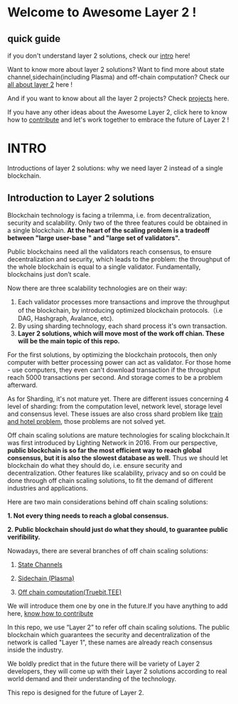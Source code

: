 # Welcome to Awesome Layer 2 !

## quick guide
if you don't understand layer 2 solutions, check our [intro](https://github.com/Awesome-Layer-2/Awesome-Layer-2#intro) here!

Want to know more about layer 2 solutions? Want to find more about state channel,sidechain(including Plasma) and off-chain computation? Check our [all about layer 2](https://github.com/Awesome-Layer-2/Awesome-Layer-2/blob/master/all%20about%20layer%202.md) here !

And if you want to know about all the layer 2 projects? Check [projects](https://github.com/Awesome-Layer-2/Awesome-Layer-2/blob/master/Projects.md) here.

If you have any other ideas about the Awesome Layer 2, click here to know how to [contribute](https://github.com/Awesome-Layer-2/Awesome-Layer-2/blob/master/contributing.md) and let's work together to embrace the future of Layer 2 !

# INTRO
Introductions of layer 2 solutions: why we need layer 2 instead of a single blockchain.

## Introduction to Layer 2 solutions

Blockchain technology is facing a trilemma, i.e. from decentralization, security and scalability. Only two of the three features could be obtained in a single blockchain. **At the heart of the scaling problem is a tradeoff between "large user-base " and "large set of validators".**

Public blockchains need all the validators reach consensus, to ensure decentralization and security, which leads to the problem: the throughput of the whole blockchain is equal to a single validator. Fundamentally, blockchains just don’t scale.

Now there are three scalability technologies are on their way:

1. Each validator processes more transactions and improve the throughput of the blockchain, by introducing optimized blockchain protocols.（i.e DAG, Hashgraph, Avalance, etc). 
2. By using sharding technology, each shard process it's own transaction. 
3. **Layer 2 solutions, which will move most of the work off chian. These will be the main topic of this repo.**

For the first solutions, by optimizing the blockchain protocols, then only computer with better processing power can act as validator. For those home - use computers, they even can't download transaction if the throughput reach 5000 transactions per second. And storage comes to be a problem afterward.

As for Sharding, it's not mature yet. There are different issues concerning 4 level of sharding: from the computation level, network level, storage level and consensus level. These issues are also cross shard problem like [train and hotel problem](https://github.com/ethereum/wiki/wiki/Sharding-FAQs#what-is-the-train-and-hotel-problem), those problems are not solved yet.

Off chain scaling solutions are mature technologies for scaling blockchain.It was first introduced by Lighting Network in 2016. From our perspective, **public blockchain is so far the most efficient way to reach global consensus, but it is also the slowest database as well.** Thus we should let blockchain do what they should do, i.e. ensure security and decentralization. Other features like scalability, privacy and so on could be done through off chain scaling solutions, to fit the demand of different industries and applications.

Here are two main considerations behind off chain scaling solutions: 

**1. Not every thing needs to reach a global consensus.**

**2. Public blockchain should just do what they should, to guarantee public verifibility.**

Nowadays, there are several branches of off chain scaling solutions: 
1. [State Channels](https://github.com/Awesome-Layer-2/Awesome-Layer-2/blob/master/Projects.md#state-channels)

2. [Sidechain (Plasma)](https://github.com/Awesome-Layer-2/Awesome-Layer-2/blob/master/Projects.md#sidechains)

3. [Off chain computation(Truebit,TEE)](https://github.com/Awesome-Layer-2/Awesome-Layer-2/blob/master/Projects.md#off---chain-computation)

We will introduce them one by one in the future.If you have anything to add here, [know how to contribute](https://github.com/Awesome-Layer-2/Awesome-Layer-2/blob/master/contributing.md)

In this repo, we use “Layer 2” to refer off chain scaling solutions. The public blockchain which guarantees the security and decentralization of the network is called "Layer 1", these names are already reach consensus inside the industry.

We boldly predict that in the future there will be variety of Layer 2 developers, they will come up with their Layer 2 solutions according to real world demand and their understanding of the technology.

This repo is designed for the future of Layer 2.
